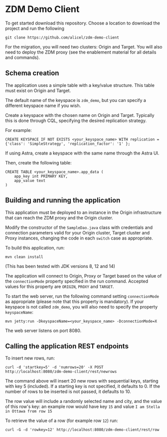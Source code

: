 ZDM Demo Client
========================

To get started download this repository. Choose a location to download the project and run the following
```
git clone https://github.com/alicel/zdm-demo-client
```

For the migration, you will need two clusters: Origin and Target. 
You will also need to deploy the ZDM proxy (see the enablement material for all details and commands).

Schema creation
---
The application uses a simple table with a key/value structure. This table must exist on Origin and Target.

The default name of the keyspace is `zdm_demo`, but you can specify a different keyspace name if you wish.

Create a keyspace with the chosen name on Origin and Target. 
Typically this is done through CQL, specifying the desired replication strategy. 

For example:
```
CREATE KEYSPACE IF NOT EXISTS <your_keyspace_name> WITH replication = {'class': 'SimpleStrategy', 'replication_factor': '1' };
```

If using Astra, create a keyspace with the same name through the Astra UI.

Then, create the following table:
```
CREATE TABLE <your_keyspace_name>.app_data (
    app_key int PRIMARY KEY,
    app_value text
)
```

Building and running the application
-----
This application must be deployed to an instance in the Origin infrastructure that can reach the ZDM proxy and the Origin cluster.

Modify the constructor of the `SampleDao.java` class with credentials and connection parameters valid for your Origin cluster, 
Target cluster and Proxy instances, changing the code in each `switch` case as appropriate.

To build this application, run: 
	
	mvn clean install

(This has been tested with JDK versions 8, 12 and 14)

The application will connect to Origin, Proxy or Target based on the value of the `connectionMode` property specified in the run command.
Accepted values for this property are `ORIGIN`, `PROXY` and `TARGET`.

To start the web server, run the following command setting `connectionMode` as appropriate (please note that this property is mandatory). 
If your keyspace is not called `zdm_demo`, you will also need to specify the property `keyspaceName`:

	mvn jetty:run -DkeyspaceName=<your_keyspace_name> -DconnectionMode=X

The web server listens on port 8080.

Calling the application REST endpoints
----
To insert new rows, run:

	curl -d 'startkey=5' -d 'numrows=20' -X POST http://localhost:8080/zdm-demo-client/rest/newrows

The command above will insert 20 new rows with sequential keys, starting with key 5 (included). If a starting key is not specified, it defaults to 0. If the number of rows to be inserted is not passed, it defaults to 10.

The row value will include a randomly selected name and city, and the value of this row's key: an example row would have 
key `15` and value `I am Stella in Ottawa from row 15` 

To retrieve the value of a row (for example row `12`) run:

    curl -G -d 'rowkey=12' http://localhost:8080/zdm-demo-client/rest/row 

    
